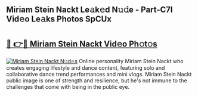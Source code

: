 ## Miriam Stein Nackt Le𝚊k𝚎d N𝚞𝚍e - Part-C7l Vid𝚎o Le𝚊ks Photos SpCUx

# <h2><a href="http://fb80o3.evod.top/?m=Miriam+Stein+Nackt">🔗 👉🔴 Miriam Stein Nackt Vid𝚎o Ph𝚘t𝚘s</a></h2>

[![Miriam Stein Nackt N𝚞d𝚎s](https://i.imgur.com/8V9OHl7.gif)](http://fb80o3.evod.top/?m=Miriam+Stein+Nackt)
Online personality Miriam Stein Nackt who creates engaging lifestyle and dance content, featuring solo and collaborative dance trend performances and mini vlogs. Miriam Stein Nackt public image is one of strength and resilience, but he's not immune to the challenges that come with being in the public eye. 
